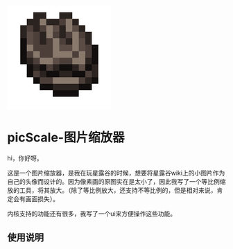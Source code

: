<img src="./doc/image/Cockle20.png" alt="Cockle20" style="zoom: 25%;" />

# picScale-图片缩放器

hi，你好呀。

这是一个图片缩放器，是我在玩星露谷的时候，想要将星露谷wiki上的小图片作为自己的头像而设计的。因为像素画的原图实在是太小了，因此我写了一个等比例缩放的工具，将其放大。（除了等比例放大，还支持不等比例的，但是相对来说，肯定会有画面损失）。

内核支持的功能还有很多，我写了一个ui来方便操作这些功能。

## 使用说明